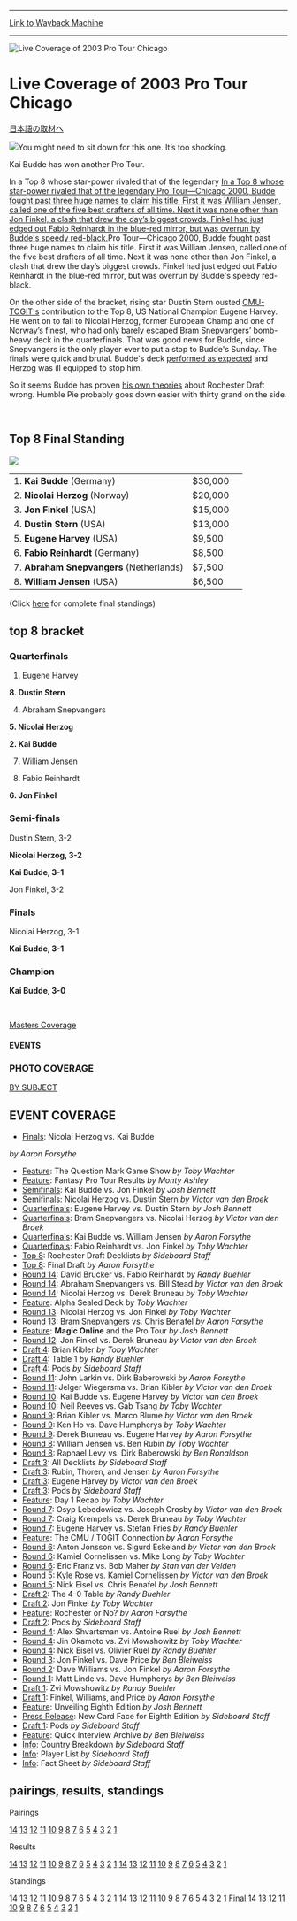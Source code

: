 
---
[Link to Wayback Machine](https://web.archive.org/web/20160303194552/http://magic.wizards.com/en/events/coverage/ptchi03)

[_metadata_:description]:- "日本語の取材へ You might need to sit down for this one. It’s too shocking. Kai Budde has won another Pro Tour."
[_metadata_:generator]:- "Drupal 7 (http://drupal.org)"
[_metadata_:node]:- "797916"
[_metadata_:source]:- "div-block-system-main"
[_metadata_:title]:- "Live Coverage of 2003 Pro Tour Chicago"
[_metadata_:wayback_capture_timestamp]:- "2016-03-03 19:45:52"
[_metadata_:wayback_raw_url]:- "https://web.archive.org/web/20160303194552id_/http://magic.wizards.com/en/events/coverage/ptchi03"
[_metadata_:wayback_url]:- "http://magic.wizards.com/en/events/coverage/ptchi03"
---







![Live Coverage of 2003 Pro Tour Chicago](https://media.magic.wizards.com/images/banner/large_1_4.jpg)





Live Coverage of 2003 Pro Tour Chicago
======================================












[日本語の取材へ](/en/node/797911)


![](https://media.magic.wizards.com/image_legacy_migration/sideboard/images/ptchi03/979.jpg)You might need to sit down for this one. It’s too shocking.


Kai Budde has won another Pro Tour.


In a Top 8 whose star-power rivaled that of the legendary [In a Top 8 whose star-power rivaled that of the legendary Pro Tour—Chicago 2000, Budde fought past three huge names to claim his title. First it was William Jensen, called one of the five best drafters of all time. Next it was none other than Jon Finkel, a clash that drew the day’s biggest crowds. Finkel had just edged out Fabio Reinhardt in the blue-red mirror, but was overrun by Budde's speedy red-black.](/en/articles/archive/event-coverage/2000-pro-tour-chicago-2015-10-13)Pro Tour—Chicago 2000, Budde fought past three huge names to claim his title. First it was William Jensen, called one of the five best drafters of all time. Next it was none other than Jon Finkel, a clash that drew the day’s biggest crowds. Finkel had just edged out Fabio Reinhardt in the blue-red mirror, but was overrun by Budde's speedy red-black.


On the other side of the bracket, rising star Dustin Stern ousted [CMU-TOGIT's](/en/articles/archive/event-coverage/cmu-togit-connection-2003-01-17) contribution to the Top 8, US National Champion Eugene Harvey. He went on to fall to Nicolai Herzog, former European Champ and one of Norway’s finest, who had only barely escaped Bram Snepvangers’ bomb-heavy deck in the quarterfinals. That was good news for Budde, since Snepvangers is the only player ever to put a stop to Budde's Sunday. The finals were quick and brutal. Budde's deck [performed as expected](/en/articles/archive/event-coverage/finals-nicolai-herzog-vs-kai-budde-2003-01-19) and Herzog was ill equipped to stop him.


So it seems Budde has proven [his own theories](/en/node/797801) about Rochester Draft wrong. Humble Pie probably goes down easier with thirty grand on the side.


 



Top 8 Final Standing
--------------------


![](https://media.magic.wizards.com/image_legacy_migration/sideboard/images/ptchi03/a642.jpg)


|  |  |  |
| --- | --- | --- |
| 1. **Kai Budde** (Germany) | $30,000 |
| 2. **Nicolai Herzog** (Norway) | $20,000 |
| 3. **Jon Finkel** (USA) | $15,000 |
| 4. **Dustin Stern** (USA) | $13,000 |
| 5. **Eugene Harvey** (USA) | $9,500 |
| 6. **Fabio Reinhardt** (Germany) | $8,500 |
| 7. **Abraham Snepvangers** (Netherlands) | $7,500 |
| 8. **William Jensen** (USA) | $6,500 |


(Click [here](/en/articles/archive/event-coverage/2003-pro-tour-chicago-final-standings-2003-01-19) for complete final standings)


top 8 bracket
-------------





### Quarterfinals





1. Eugene Harvey




**8. Dustin Stern**






4. Abraham Snepvangers




**5. Nicolai Herzog**






**2. Kai Budde**




7. William Jensen






3. Fabio Reinhardt




**6. Jon Finkel**







### Semi-finals





Dustin Stern, 3-2




**Nicolai Herzog, 3-2**






**Kai Budde, 3-1**




Jon Finkel, 3-2







### Finals





Nicolai Herzog, 3-1




**Kai Budde, 3-1**







### Champion





**Kai Budde, 3-0**








 

[Masters Coverage](/en/events/coverage/live-coverage-2003-masters-chicago)








#### EVENTS


### PHOTO COVERAGE


[BY SUBJECT](/en/articles/archive/event-coverage/2003-pro-tour-chicago-photo-coverage-2003-01-17)









EVENT COVERAGE
--------------



* [Finals](/en/articles/archive/event-coverage/finals-nicolai-herzog-vs-kai-budde-2003-01-19): Nicolai Herzog vs. Kai Budde

 *by Aaron Forsythe*
* [Feature](/en/articles/archive/event-coverage/question-mark-game-show-2003-01-19): The Question Mark Game Show
 *by Toby Wachter*
* [Feature](/en/articles/archive/event-coverage/fantasy-pro-tour-chicago-results-2003-01-22): Fantasy Pro Tour Results
 *by Monty Ashley*
* [Semifinals](/en/articles/archive/event-coverage/semifinals-kai-budde-vs-jon-finkel-2003-01-19): Kai Budde vs. Jon Finkel
 *by Josh Bennett*
* [Semifinals](/en/articles/archive/event-coverage/semifinals-nicolai-herzog-vs-dustin-stern-2003-01-19): Nicolai Herzog vs. Dustin Stern
 *by Victor van den Broek*
* [Quarterfinals](/en/articles/archive/event-coverage/quarterfinals-eugene-harvey-vs-dustin-stern-2003-01-19): Eugene Harvey vs. Dustin Stern
 *by Josh Bennett*
* [Quarterfinals](/en/articles/archive/event-coverage/quarterfinals-bram-snepvangers-vs-nicolai-herzog-2003-01-19): Bram Snepvangers vs. Nicolai Herzog
 *by Victor van den Broek*
* [Quarterfinals](/en/articles/archive/event-coverage/quarterfinals-kai-budde-vs-william-jensen-2003-01-19): Kai Budde vs. William Jensen
 *by Aaron Forsythe*
* [Quarterfinals](/en/articles/archive/event-coverage/quarterfinals-fabio-reinhardt-vs-jon-finkel-2003-01-19): Fabio Reinhardt vs. Jon Finkel
 *by Toby Wachter*
* [Top 8](/en/articles/archive/event-coverage/2003-pro-tour-chicago-top-8-decks-2003-01-19): Rochester Draft Decklists
 *by Sideboard Staff*
* [Top 8](/en/articles/archive/event-coverage/top-8-draft-2003-01-19): Final Draft
 *by Aaron Forsythe*
* [Round 14](/en/articles/archive/event-coverage/round-14-david-brucker-vs-fabio-reinhardt-2003-01-18): David Brucker vs. Fabio Reinhardt
 *by Randy Buehler*
* [Round 14](/en/articles/archive/event-coverage/round-14-nicolai-herzog-vs-derek-bruneau-2003-01-18-0): Abraham Snepvangers vs. Bill Stead
 *by Victor van den Broek*
* [Round 14](/en/articles/archive/event-coverage/round-14-nicolai-herzog-vs-derek-bruneau-2003-01-18): Nicolai Herzog vs. Derek Bruneau
 *by Toby Wachter*
* [Feature](/en/articles/archive/event-coverage/alpha-sealed-deck-2003-01-18): Alpha Sealed Deck
 *by Toby Wachter*
* [Round 13](/en/articles/archive/event-coverage/round-13-nicolai-herzog-vs-jon-finkel-2003-01-18): Nicolai Herzog vs. Jon Finkel
 *by Toby Wachter*
* [Round 13](/en/articles/archive/event-coverage/round-13-bram-snepvangers-vs-chris-benafel-2003-01-18): Bram Snepvangers vs. Chris Benafel
 *by Aaron Forsythe*
* [Feature](/en/articles/archive/event-coverage/magic-online-and-pro-tour-2003-01-18): **Magic Online** and the Pro Tour
 *by Josh Bennett*
* [Round 12](/en/articles/archive/event-coverage/round-12-jon-finkel-vs-derek-bruneau-2003-01-18): Jon Finkel vs. Derek Bruneau
 *by Victor van den Broek*
* [Draft 4](/en/articles/archive/event-coverage/draft-4-brian-kibler-2003-01-18): Brian Kibler
 *by Toby Wachter*
* [Draft 4](/en/articles/archive/event-coverage/draft-4-table-1-2003-01-18): Table 1
 *by Randy Buehler*
* [Draft 4](/en/articles/archive/event-coverage/draft-4-pods-2003-01-18): Pods
 *by Sideboard Staff*
* [Round 11](/en/articles/archive/event-coverage/round-11-john-larkin-vs-dirk-baberowski-2003-01-18): John Larkin vs. Dirk Baberowski
 *by Aaron Forsythe*
* [Round 11](/en/articles/archive/event-coverage/round-11-jelger-wiegersma-vs-brian-kibler-2003-01-18): Jelger Wiegersma vs. Brian Kibler
 *by Victor van den Broek*
* [Round 10](/en/articles/archive/event-coverage/round-10-kai-budde-vs-eugene-harvey-2003-01-18): Kai Budde vs. Eugene Harvey
 *by Victor van den Broek*
* [Round 10](/en/articles/archive/event-coverage/round-10-neil-reeves-vs-gab-tsang-2003-01-18): Neil Reeves vs. Gab Tsang
 *by Toby Wachter*
* [Round 9](/en/articles/archive/event-coverage/round-9-brian-kibler-vs-marco-blume-2003-01-18): Brian Kibler vs. Marco Blume
 *by Victor van den Broek*
* [Round 9](/en/articles/archive/event-coverage/round-9-ken-ho-vs-dave-humpherys-2003-01-18): Ken Ho vs. Dave Humpherys
 *by Toby Wachter*
* [Round 9](/en/articles/archive/event-coverage/round-9-derek-bruneau-vs-eugene-harvey-2003-01-18): Derek Bruneau vs. Eugene Harvey
 *by Aaron Forsythe*
* [Round 8](/en/articles/archive/event-coverage/round-8-william-jensen-vs-ben-rubin-2003-01-18): William Jensen vs. Ben Rubin
 *by Toby Wachter*
* [Round 8](/en/articles/archive/event-coverage/round-8-raphael-levy-vs-dirk-baberowski-2003-01-18): Raphael Levy vs. Dirk Baberowski
 *by Ben Ronaldson*
* [Draft 3](/en/articles/archive/event-coverage/draft-3-decklists-2003-01-19): All Decklists
 *by Sideboard Staff*
* [Draft 3](/en/articles/archive/event-coverage/draft-3-rubin-thoren-and-jensen-2003-01-18): Rubin, Thoren, and Jensen
 *by Aaron Forsythe*
* [Draft 3](/en/articles/archive/event-coverage/draft-3-eugene-harvey-2003-01-18): Eugene Harvey
 *by Victor van den Broek*
* [Draft 3](/en/articles/archive/event-coverage/draft-3-pods-2003-01-18): Pods
 *by Sideboard Staff*
* [Feature](/en/articles/archive/event-coverage/day-1-recap-2003-01-17): Day 1 Recap
 *by Toby Wachter*
* [Round 7](/en/articles/archive/event-coverage/round-7-osyp-lebedowicz-vs-joseph-crosby-2003-01-17): Osyp Lebedowicz vs. Joseph Crosby
 *by Victor van den Broek*
* [Round 7](/en/articles/archive/event-coverage/round-7-craig-krempels-vs-derek-bruneau-2003-01-17): Craig Krempels vs. Derek Bruneau
 *by Toby Wachter*
* [Round 7](/en/articles/archive/event-coverage/round-7-eugene-harvey-vs-stefan-fries-2003-01-17): Eugene Harvey vs. Stefan Fries
 *by Randy Buehler*
* [Feature](/en/articles/archive/event-coverage/cmu-togit-connection-2003-01-17): The CMU / TOGIT Connection
 *by Aaron Forsythe*
* [Round 6](/en/articles/archive/event-coverage/round-6-anton-jonsson-vs-sigurd-eskeland-2003-01-17): Anton Jonsson vs. Sigurd Eskeland
 *by Victor van den Broek*
* [Round 6](/en/articles/archive/event-coverage/round-6-kamiel-cornelissen-vs-mike-long-2003-01-17): Kamiel Cornelissen vs. Mike Long
 *by Toby Wachter*
* [Round 6](/en/articles/archive/event-coverage/round-6-eric-franz-vs-bob-maher-2003-01-17): Eric Franz vs. Bob Maher
 *by Stan van der Velden*
* [Round 5](/en/articles/archive/event-coverage/round-5-kyle-rose-vs-kamiel-cornelissen-2003-01-17): Kyle Rose vs. Kamiel Cornelissen
 *by Victor van den Broek*
* [Round 5](/en/articles/archive/event-coverage/round-5-nick-eisel-vs-chris-benafel-2003-01-17): Nick Eisel vs. Chris Benafel
 *by Josh Bennett*
* [Draft 2](/en/articles/archive/event-coverage/draft-2-4-0-table-2003-01-17): The 4-0 Table
 *by Randy Buehler*
* [Draft 2](/en/articles/archive/event-coverage/draft-2-jon-finkel-2003-01-17): Jon Finkel
 *by Toby Wachter*
* [Feature](/en/node/797801): Rochester or No?
 *by Aaron Forsythe*
* [Draft 2](/en/articles/archive/event-coverage/draft-2-pods-2003-01-17): Pods
 *by Sideboard Staff*
* [Round 4](/en/articles/archive/event-coverage/round-4-alex-shvartsman-vs-antoine-ruel-2003-01-17): Alex Shvartsman vs. Antoine Ruel
 *by Josh Bennett*
* [Round 4](/en/articles/archive/event-coverage/round-4-jin-okamoto-vs-zvi-mowshowitz-2003-01-17): Jin Okamoto vs. Zvi Mowshowitz
 *by Toby Wachter*
* [Round 4](/en/articles/archive/event-coverage/round-4-nick-eisel-vs-olivier-ruel-2003-01-17): Nick Eisel vs. Olivier Ruel
 *by Randy Buehler*
* [Round 3](/en/articles/archive/event-coverage/round-3-jon-finkel-vs-dave-price-2003-01-17): Jon Finkel vs. Dave Price
 *by Ben Bleiweiss*
* [Round 2](/en/articles/archive/event-coverage/round-2-dave-williams-vs-jon-finkel-2003-01-17): Dave Williams vs. Jon Finkel
 *by Aaron Forsythe*
* [Round 1](/en/articles/archive/event-coverage/round-1-matt-linde-vs-dave-humpherys-2003-01-17): Matt Linde vs. Dave Humpherys
 *by Ben Bleiweiss*
* [Draft 1](/en/articles/archive/event-coverage/draft-1-zvi-mowshowitz-2003-01-17): Zvi Mowshowitz
 *by Randy Buehler*
* [Draft 1](/en/articles/archive/event-coverage/draft-1-finkel-williams-and-price-2003-01-17): Finkel, Williams, and Price
 *by Aaron Forsythe*
* [Feature](/en/articles/archive/event-coverage/unveiling-eighth-edition-2003-01-17): Unveiling Eighth Edition
 *by Josh Bennett*
* [Press Release](/en/articles/archive/event-coverage/wizards-coast-gives-magic-gathering%C2%AE-cards-fresh-look-and-feel-games): New Card Face for Eighth Edition
 *by Sideboard Staff*
* [Draft 1](/en/articles/archive/event-coverage/draft-1-pods-2003-01-17): Pods
 *by Sideboard Staff*
* [Feature](/en/articles/archive/event-coverage/quick-interviews-2003-01-17): Quick Interview Archive
 *by Ben Bleiweiss*
* [Info](/en/articles/archive/event-coverage/country-breakdown-2003-01-17): Country Breakdown
 *by Sideboard Staff*
* [Info](/en/articles/archive/event-coverage/player-list-2003-01-17): Player List
 *by Sideboard Staff*
* [Info](/en/articles/archive/feature/2003-pro-tour%E2%80%93chicago-2002-09-11): Fact Sheet
 *by Sideboard Staff*



pairings, results, standings
----------------------------





Pairings


[14](/en/articles/archive/event-coverage/round-14-pairings-2003-01-18) [13](/en/articles/archive/event-coverage/round-13-pairings-2003-01-18) [12](/en/articles/archive/event-coverage/round-12-pairings-2003-01-18) [11](/en/articles/archive/event-coverage/round-11-pairings-2003-01-18) [10](/en/articles/archive/event-coverage/round-10-pairings-2003-01-18) [9](/en/articles/archive/event-coverage/round-9-pairings-2003-01-18) [8](/en/articles/archive/event-coverage/round-8-pairings-2003-01-18) [7](/en/articles/archive/event-coverage/round-7-pairings-2003-01-17) [6](/en/articles/archive/event-coverage/round-6-pairings-2003-01-17-0) [5](/en/articles/archive/event-coverage/round-5-pairings-2003-01-17-0) [4](/en/articles/archive/event-coverage/round-4-pairings-2003-01-17-0) [3](/en/articles/archive/event-coverage/round-3-pairings-2003-01-17-0) [2](/en/articles/archive/event-coverage/round-2-pairings-2003-01-17-0) [1](/en/articles/archive/event-coverage/round-1-pairings-2003-01-17-0)




Results


[14](/en/articles/archive/event-coverage/round-14-pairings-2003-01-18) [13](/en/articles/archive/event-coverage/round-13-pairings-2003-01-18) [12](/en/articles/archive/event-coverage/round-12-pairings-2003-01-18) [11](/en/articles/archive/event-coverage/round-11-pairings-2003-01-18) [10](/en/articles/archive/event-coverage/round-10-pairings-2003-01-18) [9](/en/articles/archive/event-coverage/round-9-pairings-2003-01-18) [8](/en/articles/archive/event-coverage/round-8-pairings-2003-01-18) [7](/en/articles/archive/event-coverage/round-7-pairings-2003-01-17) [6](/en/articles/archive/event-coverage/round-6-pairings-2003-01-17-0) [5](/en/articles/archive/event-coverage/round-5-pairings-2003-01-17-0) [4](/en/articles/archive/event-coverage/round-4-pairings-2003-01-17-0) [3](/en/articles/archive/event-coverage/round-3-pairings-2003-01-17-0) [2](/en/articles/archive/event-coverage/round-2-pairings-2003-01-17-0) [1](/en/articles/archive/event-coverage/round-1-pairings-2003-01-17-0) [14](/en/articles/archive/event-coverage/round-14-results-2003-01-18) [13](/en/articles/archive/event-coverage/round-13-results-2003-01-18) [12](/en/articles/archive/event-coverage/round-12-results-2003-01-18) [11](/en/articles/archive/event-coverage/round-11-results-2003-01-18) [10](/en/articles/archive/event-coverage/round-10-results-2003-01-18) [9](/en/articles/archive/event-coverage/round-9-results-2003-01-18) [8](/en/articles/archive/event-coverage/round-8-results-2003-01-18) [7](/en/articles/archive/event-coverage/round-7-results-2003-01-17) [6](/en/articles/archive/event-coverage/round-6-results-2003-01-17-0) [5](/en/articles/archive/event-coverage/round-5-results-2003-01-17-0) [4](/en/articles/archive/event-coverage/round-4-results-2003-01-17-0) [3](/en/articles/archive/event-coverage/round-3-results-2003-01-17-0) [2](/en/articles/archive/event-coverage/round-2-results-2003-01-17-0) [1](/en/articles/archive/event-coverage/round-1-results-2003-01-17-0)




Standings


[14](/en/articles/archive/event-coverage/round-14-pairings-2003-01-18) [13](/en/articles/archive/event-coverage/round-13-pairings-2003-01-18) [12](/en/articles/archive/event-coverage/round-12-pairings-2003-01-18) [11](/en/articles/archive/event-coverage/round-11-pairings-2003-01-18) [10](/en/articles/archive/event-coverage/round-10-pairings-2003-01-18) [9](/en/articles/archive/event-coverage/round-9-pairings-2003-01-18) [8](/en/articles/archive/event-coverage/round-8-pairings-2003-01-18) [7](/en/articles/archive/event-coverage/round-7-pairings-2003-01-17) [6](/en/articles/archive/event-coverage/round-6-pairings-2003-01-17-0) [5](/en/articles/archive/event-coverage/round-5-pairings-2003-01-17-0) [4](/en/articles/archive/event-coverage/round-4-pairings-2003-01-17-0) [3](/en/articles/archive/event-coverage/round-3-pairings-2003-01-17-0) [2](/en/articles/archive/event-coverage/round-2-pairings-2003-01-17-0) [1](/en/articles/archive/event-coverage/round-1-pairings-2003-01-17-0) [14](/en/articles/archive/event-coverage/round-14-results-2003-01-18) [13](/en/articles/archive/event-coverage/round-13-results-2003-01-18) [12](/en/articles/archive/event-coverage/round-12-results-2003-01-18) [11](/en/articles/archive/event-coverage/round-11-results-2003-01-18) [10](/en/articles/archive/event-coverage/round-10-results-2003-01-18) [9](/en/articles/archive/event-coverage/round-9-results-2003-01-18) [8](/en/articles/archive/event-coverage/round-8-results-2003-01-18) [7](/en/articles/archive/event-coverage/round-7-results-2003-01-17) [6](/en/articles/archive/event-coverage/round-6-results-2003-01-17-0) [5](/en/articles/archive/event-coverage/round-5-results-2003-01-17-0) [4](/en/articles/archive/event-coverage/round-4-results-2003-01-17-0) [3](/en/articles/archive/event-coverage/round-3-results-2003-01-17-0) [2](/en/articles/archive/event-coverage/round-2-results-2003-01-17-0) [1](/en/articles/archive/event-coverage/round-1-results-2003-01-17-0) [Final](/en/articles/archive/event-coverage/2003-pro-tour-chicago-final-standings-2003-01-19) [14](/en/articles/archive/event-coverage/round-14-standings-2003-01-18) [13](/en/articles/archive/event-coverage/round-13-standings-2003-01-18) [12](/en/articles/archive/event-coverage/round-12-standings-2003-01-18) [11](/en/articles/archive/event-coverage/round-11-standings-2003-01-18) [10](/en/articles/archive/event-coverage/round-10-standings-2003-01-18) [9](/en/articles/archive/event-coverage/round-9-standings-2003-01-18) [8](/en/articles/archive/event-coverage/round-8-standings-2003-01-18) [7](/en/articles/archive/event-coverage/round-7-standings-2003-01-17) [6](/en/articles/archive/event-coverage/round-6-standings-2003-01-17) [5](/en/articles/archive/event-coverage/round-5-standings-2003-01-17) [4](/en/articles/archive/event-coverage/round-4-standings-2003-01-17) [3](/en/articles/archive/event-coverage/round-3-standings-2003-01-17) [2](/en/articles/archive/event-coverage/round-2-standings-2003-01-17) [1](/en/articles/archive/event-coverage/round-1-standings-2003-01-17)





 

